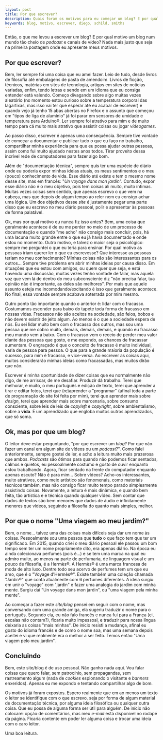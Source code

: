 ```yaml
---
layout: post
title: Por que escrever?
description: Quais foram os motivos para eu começar um blog? E por qual motivo um blog?
keywords: blog, motivo, escrever, diego, schild, smiths
---
```


Então, o que me levou a escrever um blog? E por qual motivo um blog num mundo tão cheio de _podcast_ e canais de vídeo? Nada mais justo que seja na primeira postagem onde eu apresente meus motivos.

## Por que escrever?

Bem, ler sempre foi uma coisa que eu amei fazer.  Leio de tudo, desde livros de filosofia até embalagens de pasta de amendoim. Livros de ficção, técnicos, matérias em sites de tecnologia, artigos em sites de notícias variadas, enfim, tendo letras e sendo em um idioma que eu consiga entender está valendo. Começo divagando sobre algo muitas vezes aleatório (no momento estou curioso sobre a temperatura corporal das lagartixas, mas isso vai ter que esperar até eu acabar de escrever) e quando vejo já tenho 15 abas abertas no Firefox e o assunto que começou em "tipos de liga de alumínio" já foi parar em sensores de umidade e temperatura para Arduino®. Ler sempre foi atrativo para mim e de muito tempo para cá muito mais atrativo que assistir coisas ou jogar _videogames_.

Ao passo disso, escrever é apenas uma consequência. Sempre tive vontade de começar a documentar e publicar tudo o que eu faço no trabalho, compartilhar minha experiência para que eu possa ajudar outras pessoas, assim como fui muito ajudado nestes anos todos. Tirar proveito dessa incrível rede de computadores para fazer algo bom.

Além de "documentação técnica", sempre quis ter uma espécie de diário onde eu poderia expor minhas ideias atuais, os meus sentimentos e o meu (pouco) conhecimento de vida. Esse diário até existe e tem o mesmo nome desse site, mas em francês: "_Un voyage dans mon jardin_". Contudo, expor esse diário não é o meu objetivo, pois tem coisas ali muito, muito íntimas. Muitas vezes coisas sem sentido, que apenas escrevo o que vem na cabeça, mas que depois de algum tempo ao reler nem eu consigo achar uma lógica. Um dos objetivos desse _site_ é justamente pegar uma parte disso que eu escrevo no meu diário pessoal, polir e apresentar às pessoas de forma palatável.

Ok, mas por qual motivo eu nunca fiz isso antes? Bem, uma coisa que geralmente acontece é de eu me perder no meio de um processo de documentação e quando "me acho" não consigo mais concluir, pois, há uma lacuna muito grande entre o que eu já havia documentado e onde estou no momento. Outro motivo, e talvez o maior seja o psicológico: sempre me perguntei o que eu teria para ensinar. Por qual motivo as pessoas iriam querer ler o que eu escrevesse? Que interesse as pessoas teriam no meu conhecimento? Minhas coisas não são interessantes para os outros... Sempre tive problema em abrir minhas ideias por causa disso. Em situações que eu estou com amigos, ou quem quer que seja, e está havendo uma discussão, muitas vezes tenho vontade de falar, mas aquela voz que vem lá de dentro do meu subconsciente diz "não precisa falar, tua opinião não é importante, as deles são melhores". Por mais que aquele assunto esteja me incomodando/excitando é isso que geralmente acontece. No final, essa vontade sempre acabava soterrada por mim mesmo.

Outro ponto tão importante quando o anterior é: lidar com o fracasso. Costumamos esconder para baixo do tapete toda forma de fracasso em nossas vidas. Fracassos não são aceitos na sociedade, são feios, bobos e não devem existir de jeito algum. Ao menos é o que a sociedade espera de nós. Eu sei lidar muito bem com o fracasso dos outros, mas sou uma pessoa que me cobro muito, demais, demais, demais, e quando eu fracasso meu mundo vem a baixo. Com o fracasso vem o receio de perder meu valor diante das pessoas que gosto, e me expondo, as chances de fracassar aumentam. O engraçado é que o conceito de fracasso é muito individual, varia de pessoa para pessoa. O que para a grande maioria da população é sucesso, para mim é fracasso, e vice-versa. Ao escrever as coisas aqui, muitos considerarão minhas ideias como fracassadas, mas muitos dirão que não.

Escrever é minha oportunidade de dizer coisas que eu normalmente não digo, de me arriscar, de me desafiar. Produzir dá trabalho. Terei que melhorar, e muito, o meu português e edição de texto, terei que aprender a tirar e editar fotos, terei que (re)aprender a "programar" (afinal toda a parte de programação do site foi feita por mim), terei que aprender mais sobre _design_, terei que aprender mais sobre marcenaria, sobre consumo consciente, sobre leis de leis de _copyleft_ e _copyright_, sobre ambientalismo, sobre a **vida**. É um aprendizado que engloba muitos outros aprendizados, que só soma.

## Ok, mas por que um blog?

O leitor deve estar perguntando, "por que escrever um _blog_? Por que não fazer um canal em algum site de vídeos ou um _podcast_?". Como falei anteriormente, sempre gostei de ler, e acho a leitura muito mais prazerosa que ambos. _Podcasts_ são ótimos para quando não podemos ficar sentados, calmos e quietos, eu pessoalmente costumo e gosto de ouvir enquanto estou trabalhando. Agora, ficar sentado na frente do computador enquanto apenas escuto? Não é para mim... Sobre vídeos? Acho-os interessantes, muito atrativos, como meio artístico são fenomenais, como materiais técnicos também, mas não consigo ficar muito tempo parado simplesmente assistindo coisas. Novamente, a leitura é mais dinâmica, e quando bem feita, tão artística e e técnica quando qualquer vídeo. Sem contar que dados de textos são bem menores que dados de áudio e infinitamente menores que vídeos, seguindo a filosofia do quanto mais simples, melhor.

## Por que o nome "Uma viagem ao meu jardim?"

Bem, o nome... talvez uma das coisas mais difíceis seja dar um nome às coisas. Pessoalmente sou uma pessoa que **tudo** o que faço tem que ter um significado. Em 2015, quando criei o meu diário pessoal ele passou um bom tempo sem ter um nome propriamente dito, era apenas diário. Na época eu ainda colecionava perfumes (pois é...) e se tem uma marca na qual eu admiro muito, ao menos na parte de perfumaria, de linguagem visual e um pouco de filosofia, é a Hermès®. A Hermès® é uma marca francesa de moda de alto luxo. Dentre todo seu acervo de perfumes tem um que eu amo, que é o "Voyage d'Hermès®". Existe também uma coleção chamada "Jardin®" que conta atualmente com 6 perfumes diferentes. A ideia surgiu em unir o "voyage" com "jardin" e fazer uma analogia do jardim com minha mente. Surgiu daí "Un voyage dans mon jardin", ou "uma viagem pela minha mente".

Ao começar a fazer este _site/blog_ pensei em seguir com o nome, mas conversando com uma grande amiga, ela sugeriu traduzir o nome para o português. Segundo ela, eu não falo francês e nunca fui para a França (ei, escalas não contam?), ficaria muito impessoal, e traduzir para nossa língua deixaria as coisas "mais minhas". De início resisti a mudança, afinal eu gosto do idioma francês e de como o nome soa, mas uma semana depois aceitei e vi que realmente era o melhor a ser feito. Temos então "Uma viagem pelo meu jardim".

## Concluindo

Bem, este site/blog é de uso pessoal. Não ganho nada aqui. Vou falar coisas que quero falar, sem patrocínio, sem propagandas, sem rastreamento algum (nada de _cookies_ espionando o visitante e _banners_ enxeridos). Apenas eu me expondo e tentando compartilhar algo de bom.

Os motivos já foram expostos. Espero realmente que em ao menos um texto o leitor se identifique com o que escrevo, seja por forma de algum material de documentação técnica, por alguma ideia filosófica ou qualquer outra coisa. Que eu possa de alguma forma ser útil para alguém. De início não colocarei opção de comentários, mas meu _e-mail_ está disponível no rodapé da página. Ficaria contente em poder ler alguma coisa e trocar uma ideia com o caro leitor.

Uma boa leitura.
